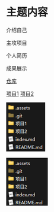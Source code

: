 # 主题内容

介绍自己

主攻项目

个人简历

成果展示



[仓库](https://github.com/mainzh/mainzh.github.io)



[项目1](项目1/项目1.md)                             [项目2](项目2/项目2.md)  



![image-20250227163958310](.assets/image-20250227163958310.png) 



![Snipaste_2025-02-27_16-42-23](.assets/Snipaste_2025-02-27_16-42-23.jpg) 